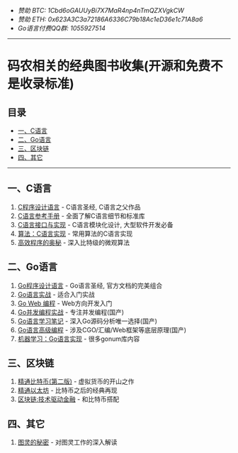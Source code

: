 - *赞助 BTC: 1Cbd6oGAUUyBi7X7MaR4np4nTmQZXVgkCW*
- *赞助 ETH: 0x623A3C3a72186A6336C79b18Ac1eD36e1c71A8a6*
- *Go语言付费QQ群: 1055927514*

----

# 码农相关的经典图书收集(开源和免费不是收录标准)

## 目录

- [一、C语言](#一C开发)
- [二、Go语言](#二Go语言)
- [三、区块链](#三区块链)
- [四、其它](#四其它)

----

## 一、C语言

1. [C程序设计语言](https://book.douban.com/subject/1139336/) - C语言圣经, C语言之父作品
1. [C语言参考手册](https://book.douban.com/subject/1134988/) - 全面了解C语言细节和标准库
1. [C语言接口与实现](https://book.douban.com/subject/6801697/) - C语言模块化设计, 大型软件开发必备
1. [算法：C语言实现](https://book.douban.com/subject/4065258/) - 常用算法的C语言实现
1. [高效程序的奥秘](https://book.douban.com/subject/1159177/) - 深入比特级的微观算法

## 二、Go语言

1. [Go程序设计语言](https://book.douban.com/subject/26859123/) - Go语言圣经, 官方文档的完美组合
1. [Go语言实战](https://book.douban.com/subject/27015617/) - 适合入门实战
1. [Go Web 编程](https://book.douban.com/subject/27204133/) - Web方向开发入门
1. [Go并发编程实战](https://book.douban.com/subject/27016236/) - 专注并发编程(国产)
1. [Go语言学习笔记](https://book.douban.com/subject/26832468/) - 深入Go源码分析唯一选择(国产)
1. [Go语言高级编程](https://book.douban.com/subject/34442131/) - 涉及CGO/汇编/Web框架等底层原理(国产)
1. [机器学习：Go语言实现](https://book.douban.com/subject/30457083/) - 很多gonum库内容

## 三、区块链

1. [精通比特币(第二版)](https://book.douban.com/subject/33476106/) - 虚拟货币的开山之作
1. [精通以太坊](https://read.douban.com/ebook/114289524/) - 比特币之后的经典再现
1. [区块链:技术驱动金融](https://read.douban.com/ebook/38407492/) - 和比特币搭配

## 四、其它

1. [图灵的秘密](https://read.douban.com/ebook/474698/) - 对图灵工作的深入解读


